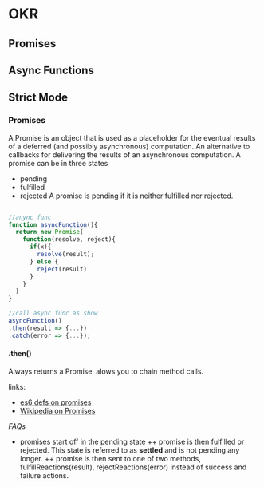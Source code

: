 # OKR
## Promises
## Async Functions
## Strict Mode

### Promises

A Promise is an object that is used as a placeholder for the eventual results of a deferred (and possibly asynchronous) computation.
An alternative to callbacks for delivering the results of an asynchronous computation.
A promise can be in three states
+ pending
+ fulfilled
+ rejected
A promise is pending if it is neither fulfilled nor rejected.

```javascript

//anync func
function asyncFunction(){
  return new Promise(
    function(resolve, reject){
      if(x){
        resolve(result);
      } else {
        reject(result)
      }
    }
  )
}

//call async func as show
asyncFunction()
.then(result => {...})
.catch(error => {...});
```

#### .then()
Always returns a Promise, alows you to chain method calls.



links:
+ [es6 defs on promises](https://tc39.github.io/ecma262/#sec-promise-objects)
+ [Wikipedia on Promises](https://tc39.github.io/ecma262/#sec-promise-objects)

*FAQs*
+ promises start off in the pending state
++ promise is then fulfilled or rejected. This state is referred to as **settled** and is not pending any longer.
++ promise is then sent to one of two methods, fulfillReactions(result), rejectReactions(error) instead of success and failure actions.
